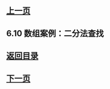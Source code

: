 ## [上一页](course17)

## 6.10 数组案例：二分法查找


## [返回目录](https://wuchengcheng110120.github.io/learnJava)
## [下一页](course19)
